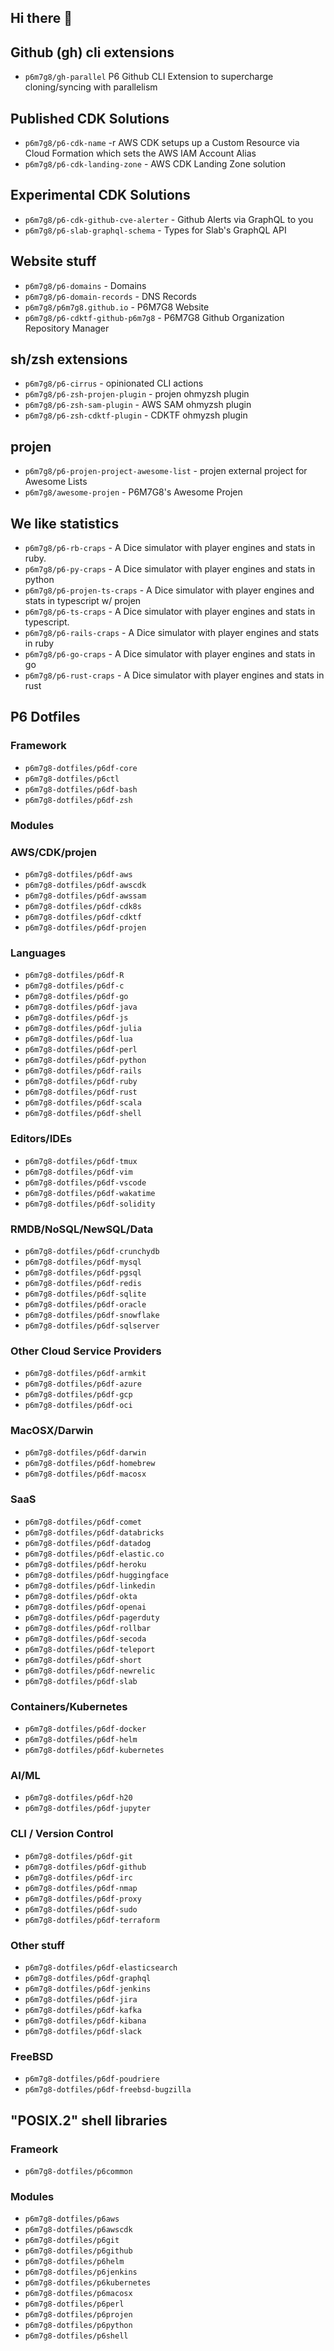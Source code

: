 ## Hi there 👋

## Github (gh) cli extensions

- `p6m7g8/gh-parallel` P6 Github CLI Extension to supercharge cloning/syncing with parallelism

## Published CDK Solutions

- `p6m7g8/p6-cdk-name` -r AWS CDK setups up a Custom Resource via Cloud Formation which sets the AWS IAM Account Alias
- `p6m7g8/p6-cdk-landing-zone` - AWS CDK Landing Zone solution

## Experimental CDK Solutions

- `p6m7g8/p6-cdk-github-cve-alerter` - Github Alerts via GraphQL to you
- `p6m7g8/p6-slab-graphql-schema` - Types for Slab's GraphQL API

## Website stuff
- `p6m7g8/p6-domains` - Domains
- `p6m7g8/p6-domain-records` - DNS Records
- `p6m7g8/p6m7g8.github.io` - P6M7G8 Website
- `p6m7g8/p6-cdktf-github-p6m7g8` - P6M7G8 Github Organization Repository Manager

## sh/zsh extensions

- `p6m7g8/p6-cirrus` - opinionated CLI actions
- `p6m7g8/p6-zsh-projen-plugin` - projen ohmyzsh plugin
- `p6m7g8/p6-zsh-sam-plugin` - AWS SAM ohmyzsh plugin
- `p6m7g8/p6-zsh-cdktf-plugin` - CDKTF ohmyzsh plugin

## projen

- `p6m7g8/p6-projen-project-awesome-list` - projen external project for Awesome Lists
- `p6m7g8/awesome-projen` - P6M7G8's Awesome Projen

## We like statistics

- `p6m7g8/p6-rb-craps` - A Dice simulator with player engines and stats in ruby.
- `p6m7g8/p6-py-craps` - A Dice simulator with player engines and stats in python
- `p6m7g8/p6-projen-ts-craps` - A Dice simulator with player engines and stats in typescript w/ projen
- `p6m7g8/p6-ts-craps` - A Dice simulator with player engines and stats in typescript.
- `p6m7g8/p6-rails-craps` - A Dice simulator with player engines and stats in ruby
- `p6m7g8/p6-go-craps` - A Dice simulator with player engines and stats in go
- `p6m7g8/p6-rust-craps` - A Dice simulator with player engines and stats in rust

## P6 Dotfiles

### Framework

- `p6m7g8-dotfiles/p6df-core`
- `p6m7g8-dotfiles/p6ctl`
- `p6m7g8-dotfiles/p6df-bash`
- `p6m7g8-dotfiles/p6df-zsh`

### Modules

### AWS/CDK/projen

- `p6m7g8-dotfiles/p6df-aws`
- `p6m7g8-dotfiles/p6df-awscdk`
- `p6m7g8-dotfiles/p6df-awssam`
- `p6m7g8-dotfiles/p6df-cdk8s`
- `p6m7g8-dotfiles/p6df-cdktf`
- `p6m7g8-dotfiles/p6df-projen`

### Languages

- `p6m7g8-dotfiles/p6df-R`
- `p6m7g8-dotfiles/p6df-c`
- `p6m7g8-dotfiles/p6df-go`
- `p6m7g8-dotfiles/p6df-java`
- `p6m7g8-dotfiles/p6df-js`
- `p6m7g8-dotfiles/p6df-julia`
- `p6m7g8-dotfiles/p6df-lua`
- `p6m7g8-dotfiles/p6df-perl`
- `p6m7g8-dotfiles/p6df-python`
- `p6m7g8-dotfiles/p6df-rails`
- `p6m7g8-dotfiles/p6df-ruby`
- `p6m7g8-dotfiles/p6df-rust`
- `p6m7g8-dotfiles/p6df-scala`
- `p6m7g8-dotfiles/p6df-shell`

### Editors/IDEs

- `p6m7g8-dotfiles/p6df-tmux`
- `p6m7g8-dotfiles/p6df-vim`
- `p6m7g8-dotfiles/p6df-vscode`
- `p6m7g8-dotfiles/p6df-wakatime`
- `p6m7g8-dotfiles/p6df-solidity`

### RMDB/NoSQL/NewSQL/Data

- `p6m7g8-dotfiles/p6df-crunchydb`
- `p6m7g8-dotfiles/p6df-mysql`
- `p6m7g8-dotfiles/p6df-pgsql`
- `p6m7g8-dotfiles/p6df-redis`
- `p6m7g8-dotfiles/p6df-sqlite`
- `p6m7g8-dotfiles/p6df-oracle`
- `p6m7g8-dotfiles/p6df-snowflake`
- `p6m7g8-dotfiles/p6df-sqlserver`

### Other Cloud Service Providers

- `p6m7g8-dotfiles/p6df-armkit`
- `p6m7g8-dotfiles/p6df-azure`
- `p6m7g8-dotfiles/p6df-gcp`
- `p6m7g8-dotfiles/p6df-oci`

### MacOSX/Darwin

- `p6m7g8-dotfiles/p6df-darwin`
- `p6m7g8-dotfiles/p6df-homebrew`
- `p6m7g8-dotfiles/p6df-macosx`

### SaaS

- `p6m7g8-dotfiles/p6df-comet`
- `p6m7g8-dotfiles/p6df-databricks`
- `p6m7g8-dotfiles/p6df-datadog`
- `p6m7g8-dotfiles/p6df-elastic.co`
- `p6m7g8-dotfiles/p6df-heroku`
- `p6m7g8-dotfiles/p6df-huggingface`
- `p6m7g8-dotfiles/p6df-linkedin`
- `p6m7g8-dotfiles/p6df-okta`
- `p6m7g8-dotfiles/p6df-openai`
- `p6m7g8-dotfiles/p6df-pagerduty`
- `p6m7g8-dotfiles/p6df-rollbar`
- `p6m7g8-dotfiles/p6df-secoda`
- `p6m7g8-dotfiles/p6df-teleport`
- `p6m7g8-dotfiles/p6df-short`
- `p6m7g8-dotfiles/p6df-newrelic`
- `p6m7g8-dotfiles/p6df-slab`

### Containers/Kubernetes

- `p6m7g8-dotfiles/p6df-docker`
- `p6m7g8-dotfiles/p6df-helm`
- `p6m7g8-dotfiles/p6df-kubernetes`

### AI/ML

- `p6m7g8-dotfiles/p6df-h20`
- `p6m7g8-dotfiles/p6df-jupyter`

### CLI / Version Control

- `p6m7g8-dotfiles/p6df-git`
- `p6m7g8-dotfiles/p6df-github`
- `p6m7g8-dotfiles/p6df-irc`
- `p6m7g8-dotfiles/p6df-nmap`
- `p6m7g8-dotfiles/p6df-proxy`
- `p6m7g8-dotfiles/p6df-sudo`
- `p6m7g8-dotfiles/p6df-terraform`

### Other stuff

- `p6m7g8-dotfiles/p6df-elasticsearch`
- `p6m7g8-dotfiles/p6df-graphql`
- `p6m7g8-dotfiles/p6df-jenkins`
- `p6m7g8-dotfiles/p6df-jira`
- `p6m7g8-dotfiles/p6df-kafka`
- `p6m7g8-dotfiles/p6df-kibana`
- `p6m7g8-dotfiles/p6df-slack`

### FreeBSD

- `p6m7g8-dotfiles/p6df-poudriere`
- `p6m7g8-dotfiles/p6df-freebsd-bugzilla`

## "POSIX.2" shell libraries

### Frameork

- `p6m7g8-dotfiles/p6common`

### Modules

- `p6m7g8-dotfiles/p6aws`
- `p6m7g8-dotfiles/p6awscdk`
- `p6m7g8-dotfiles/p6git`
- `p6m7g8-dotfiles/p6github`
- `p6m7g8-dotfiles/p6helm`
- `p6m7g8-dotfiles/p6jenkins`
- `p6m7g8-dotfiles/p6kubernetes`
- `p6m7g8-dotfiles/p6macosx`
- `p6m7g8-dotfiles/p6perl`
- `p6m7g8-dotfiles/p6projen`
- `p6m7g8-dotfiles/p6python`
- `p6m7g8-dotfiles/p6shell`
